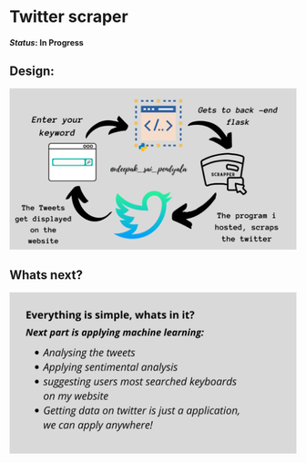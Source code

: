 # Twitter scraper
#### *Status*: In Progress
## Design:
![How it works?](tscrap/1.png "Design")
## Whats next?
![Part 2 of project](tscrap/2.png "next plans")


